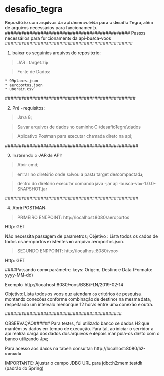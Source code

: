 # desafio_tegra
Repositório com arquivos da api desenvolvida para o desafio Tegra, além de arquivos necessários para funcionamento.
##############################################
Passos necessários para funcionamento da api-busca-voos
###############################################
1) baixar os seguintes arquivos do repositorio:

> JAR : target.zip

> Fonte de Dados:

	* 99planes.json
	* aeroportos.json
	* uberair.csv

################################################	
	
2) Pré - requisitos: 
> Java 8;

> Salvar arquivos de dados no caminho C:\desafioTegra\dados

> Aplicativo Postman para executar chamada direto na api;

#################################################

3) Instalando o JAR da API:

> Abrir cmd;

> entrar no diretório onde salvou a pasta target descompactada; 

> dentro do diretório executar comando java -jar api-busca-voo-1.0.0-SNAPSHOT.jar


#################################################

4) Abrir POSTMAN:

> PRIMEIRO ENDPOINT:
http://localhost:8080/aeroportos

Http: GET

Não necessita passagem de parametros;
Objetivo : Lista todos os dados de todos os aeroportos existentes no arquivo aeroportos.json.




>SEGUNDO ENDPOINT:
http://localhost:8080/voos

Http: GET

####Passando como parâmetro:
keys: Origem, Destino e Data (Formato: yyyy-MM-dd)

Exemplo: http://localhost:8080/voos/BSB/FLN/2019-02-14


Objetivo: Lista todos os voos que atendam os critérios de pesquisa, 
montando conexões conforme combinação de destinos na mesma data, 
respeitando um intervalo menor que 12 horas entre uma conexão e outra.



###########################################


OBSERVAÇÃO######
Para testes, foi utilizado banco de dados H2 que mantém os dados em tempo de execução.
Para tal, ao iniciar o servidor a api realiza carga dos dados dos arquivos e depois manipula-os direto com o banco utilizando Jpa;


Para acesso aos dados na tabela consultar:
http://localhost:8080/h2-console

IMPORTANTE: Ajustar o campo JDBC URL para jdbc:h2:mem:testdb (padrão do Spring)









